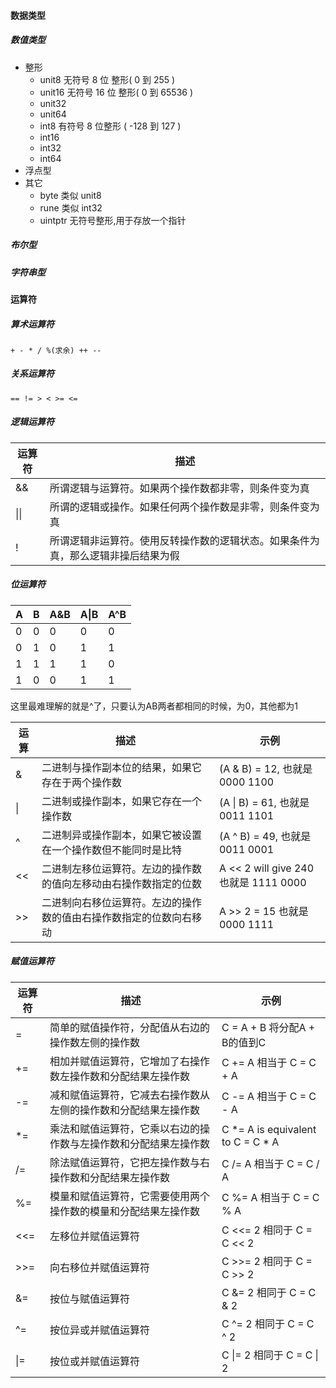 #### 数据类型

##### 数值类型

* 整形
  * unit8 无符号 8 位 整形( 0 到 255 )
  * unit16 无符号 16 位 整形( 0 到 65536 )
  * unit32
  * unit64
  * int8 有符号 8 位整形 ( -128 到 127 )
  * int16
  * int32
  * int64
* 浮点型 
* 其它
  * byte 类似 unit8
  * rune 类似 int32
  * uintptr 无符号整形,用于存放一个指针

##### 布尔型 

##### 字符串型

#### 运算符

##### 算术运算符

```
+ - * / %(求余) ++ --
```

##### 关系运算符

```
== != > < >= <= 
```

##### 逻辑运算符

| 运算符  | 描述                                       |
| ---- | ---------------------------------------- |
| &&   | 所谓逻辑与运算符。如果两个操作数都非零，则条件变为真               |
| \|\| | 所谓的逻辑或操作。如果任何两个操作数是非零，则条件变为真             |
| !    | 所谓逻辑非运算符。使用反转操作数的逻辑状态。如果条件为真，那么逻辑非操后结果为假 |

##### 位运算符

| A    | B    | A&B  | A\|B | A^B  |
| ---- | ---- | ---- | ---- | ---- |
| 0    | 0    | 0    | 0    | 0    |
| 0    | 1    | 0    | 1    | 1    |
| 1    | 1    | 1    | 1    | 0    |
| 1    | 0    | 0    | 1    | 1    |

这里最难理解的就是^了，只要认为AB两者都相同的时候，为0，其他都为1

| 运算   | 描述                                | 示例                                 |
| ---- | --------------------------------- | ---------------------------------- |
| &    | 二进制与操作副本位的结果，如果它存在于两个操作数          | (A & B) = 12, 也就是 0000 1100        |
| \|   | 二进制或操作副本，如果它存在一个操作数               | (A \| B) = 61, 也就是 0011 1101       |
| ^    | 二进制异或操作副本，如果它被设置在一个操作数但不能同时是比特    | (A ^ B) = 49, 也就是 0011 0001        |
| <<   | 二进制左移位运算符。左边的操作数的值向左移动由右操作数指定的位数  | A << 2 will give 240 也就是 1111 0000 |
| >>   | 二进制向右移位运算符。左边的操作数的值由右操作数指定的位数向右移动 | A >> 2 = 15 也就是 0000 1111          |

##### 赋值运算符

| 运算符  | 描述                               | 示例                                |
| ---- | -------------------------------- | --------------------------------- |
| =    | 简单的赋值操作符，分配值从右边的操作数左侧的操作数        | C = A + B 将分配A + B的值到C            |
| +=   | 相加并赋值运算符，它增加了右操作数左操作数和分配结果左操作数   | C += A 相当于 C = C + A              |
| -=   | 减和赋值运算符，它减去右操作数从左侧的操作数和分配结果左操作数  | C -= A 相当于 C = C - A              |
| *=   | 乘法和赋值运算符，它乘以右边的操作数与左操作数和分配结果左操作数 | C *= A is equivalent to C = C * A |
| /=   | 除法赋值运算符，它把左操作数与右操作数和分配结果左操作数     | C /= A 相当于 C = C / A              |
| %=   | 模量和赋值运算符，它需要使用两个操作数的模量和分配结果左操作数  | C %= A 相当于 C = C % A              |
| <<=  | 左移位并赋值运算符                        | C <<= 2 相同于 C = C << 2            |
| >>=  | 向右移位并赋值运算符                       | C >>= 2 相同于 C = C >> 2            |
| &=   | 按位与赋值运算符                         | C &= 2 相同于 C = C & 2              |
| ^=   | 按位异或并赋值运算符                       | C ^= 2 相同于 C = C ^ 2              |
| \|=  | 按位或并赋值运算符                        | C \|= 2 相同于 C = C \| 2            |